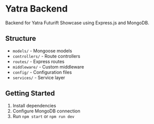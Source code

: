 # Yatra Backend

Backend for Yatra Futurift Showcase using Express.js and MongoDB.

## Structure

- `models/` - Mongoose models
- `controllers/` - Route controllers
- `routes/` - Express routes
- `middleware/` - Custom middleware
- `config/` - Configuration files
- `services/` - Service layer

## Getting Started

1. Install dependencies
2. Configure MongoDB connection
3. Run `npm start` or `npm run dev`
